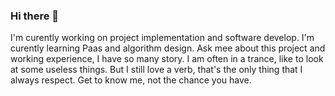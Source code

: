 ### Hi there 👋

I'm curently working on project implementation and software develop.
I'm curently learning Paas and algorithm design.
Ask mee about this project and working experience, I have so many story.
I am often in a trance, like to look at some useless things.
But I still love a verb, that's the only thing that I always respect.
Get to know me, not the chance you have.
<!--
**karupinwm/karupinwm** is a ✨ _special_ ✨ repository because its `README.md` (this file) appears on your GitHub profile.

Here are some ideas to get you started:

- 🔭 I’m currently working on ...
- 🌱 I’m currently learning ...
- 👯 I’m looking to collaborate on ...
- 🤔 I’m looking for help with ...
- 💬 Ask me about ...
- 📫 How to reach me: ...
- 😄 Pronouns: ...
- ⚡ Fun fact: ...
-->
